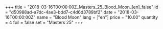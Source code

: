 +++
title = "2018-03-16T00:00:00Z_Masters_25_Blood_Moon_[en]_false"
id = "d50988ad-a7dc-4ae3-bdd7-c4d6d3789bf2"
date = "2018-03-16T00:00:00Z"
name = "Blood Moon"
lang = ["en"]
price = "10.00"
quantity = 4
foil = false
set = "Masters 25"
+++
